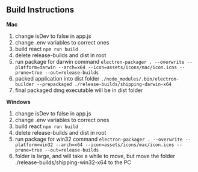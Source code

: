 ## Build Instructions

**Mac**

1. change isDev to false in app.js
2. change .env variables to correct ones
3. build react
   `npm run build`
4. delete release-builds and dist in root
5. run package for darwin command
   `electron-packager . --overwrite --platform=darwin --arch=x64 --icon=assets/icons/mac/icon.icns --prune=true --out=release-builds`
6. packed application into dist folder
   `./node_modules/.bin/electron-builder --prepackaged ./release-builds/shipping-darwin-x64`
7. final packaged dmg executable will be in dist folder

**Windows**

1. change isDev to false in app.js
2. change .env variables to correct ones
3. build react
   `npm run build`
4. delete release-builds and dist in root
5. run package for win32 command
   `electron-packager . --overwrite --platform=win32 --arch=x64 --icon=assets/icons/mac/icon.icns --prune=true --out=release-builds`
6. folder is large, and will take a while to move, but move the folder ./release-builds/shipping-win32-x64 to the PC
